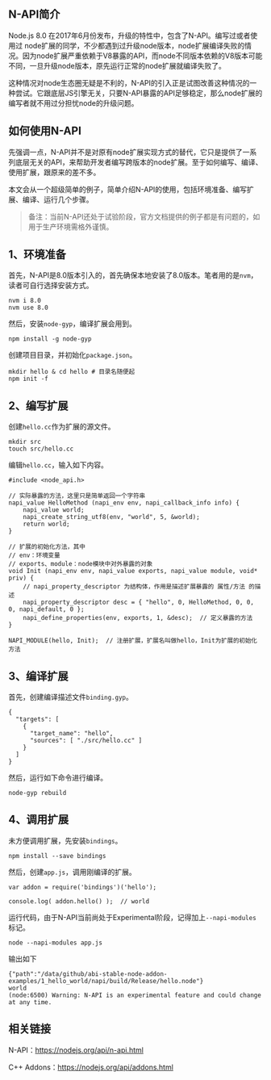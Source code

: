 ##  N-API简介 ##

Node.js 8.0 在2017年6月份发布，升级的特性中，包含了N-API。编写过或者使用过 node扩展的同学，不少都遇到过升级node版本，node扩展编译失败的情况。因为node扩展严重依赖于V8暴露的API，而node不同版本依赖的V8版本可能不同，一旦升级node版本，原先运行正常的node扩展就编译失败了。

这种情况对node生态圈无疑是不利的，N-API的引入正是试图改善这种情况的一种尝试。它跟底层JS引擎无关，只要N-API暴露的API足够稳定，那么node扩展的编写者就不用过分担忧node的升级问题。

##  如何使用N-API ##

先强调一点，N-API并不是对原有node扩展实现方式的替代，它只是提供了一系列底层无关的API，来帮助开发者编写跨版本的node扩展。至于如何编写、编译、使用扩展，跟原来的差不多。

本文会从一个超级简单的例子，简单介绍N-API的使用，包括环境准备、编写扩展、编译、运行几个步骤。

> 备注：当前N-API还处于试验阶段，官方文档提供的例子都是有问题的，如用于生产环境需格外谨慎。

##  1、环境准备 ##

首先，N-API是8.0版本引入的，首先确保本地安装了8.0版本。笔者用的是`nvm`，读者可自行选择安装方式。

    nvm i 8.0
    nvm use 8.0

然后，安装`node-gyp`，编译扩展会用到。

    npm install -g node-gyp

创建项目目录，并初始化`package.json`。

    mkdir hello & cd hello # 目录名随便起
    npm init -f

##  2、编写扩展 ##

创建`hello.cc`作为扩展的源文件。

    mkdir src
    touch src/hello.cc

编辑`hello.cc`，输入如下内容。

    #include <node_api.h>
    
    // 实际暴露的方法，这里只是简单返回一个字符串
    napi_value HelloMethod (napi_env env, napi_callback_info info) {
        napi_value world;
        napi_create_string_utf8(env, "world", 5, &world);
        return world;
    }
    
    // 扩展的初始化方法，其中 
    // env：环境变量
    // exports、module：node模块中对外暴露的对象
    void Init (napi_env env, napi_value exports, napi_value module, void* priv) {
        // napi_property_descriptor 为结构体，作用是描述扩展暴露的 属性/方法 的描述
        napi_property_descriptor desc = { "hello", 0, HelloMethod, 0, 0, 0, napi_default, 0 };
        napi_define_properties(env, exports, 1, &desc);  // 定义暴露的方法
    }
    
    NAPI_MODULE(hello, Init);  // 注册扩展，扩展名叫做hello，Init为扩展的初始化方法

##  3、编译扩展 ##

首先，创建编译描述文件`binding.gyp`。

    {
      "targets": [
        {
          "target_name": "hello",
          "sources": [ "./src/hello.cc" ]
        }
      ]
    }

然后，运行如下命令进行编译。

    node-gyp rebuild

##  4、调用扩展 ##

未方便调用扩展，先安装`bindings`。

    npm install --save bindings

然后，创建`app.js`，调用刚编译的扩展。

    var addon = require('bindings')('hello');
    
    console.log( addon.hello() );  // world

运行代码，由于N-API当前尚处于Experimental阶段，记得加上`--napi-modules`标记。

    node --napi-modules app.js

输出如下

    {"path":"/data/github/abi-stable-node-addon-examples/1_hello_world/napi/build/Release/hello.node"}
    world
    (node:6500) Warning: N-API is an experimental feature and could change at any time.

##  相关链接 ##

N-API：https://nodejs.org/api/n-api.html

C++ Addons：https://nodejs.org/api/addons.html